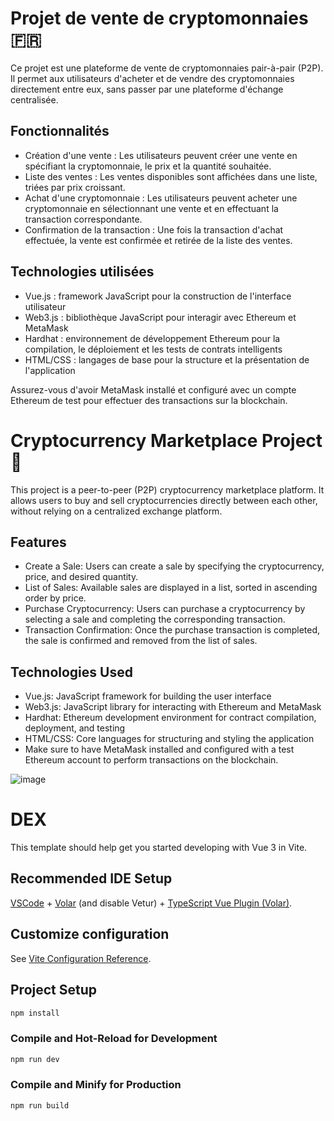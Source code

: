 # Projet de vente de cryptomonnaies 🇫🇷

Ce projet est une plateforme de vente de cryptomonnaies pair-à-pair (P2P). Il permet aux utilisateurs d'acheter et de vendre des cryptomonnaies directement entre eux, sans passer par une plateforme d'échange centralisée.

## Fonctionnalités

- Création d'une vente : Les utilisateurs peuvent créer une vente en spécifiant la cryptomonnaie, le prix et la quantité souhaitée.
- Liste des ventes : Les ventes disponibles sont affichées dans une liste, triées par prix croissant.
- Achat d'une cryptomonnaie : Les utilisateurs peuvent acheter une cryptomonnaie en sélectionnant une vente et en effectuant la transaction correspondante.
- Confirmation de la transaction : Une fois la transaction d'achat effectuée, la vente est confirmée et retirée de la liste des ventes.

## Technologies utilisées

- Vue.js : framework JavaScript pour la construction de l'interface utilisateur
- Web3.js : bibliothèque JavaScript pour interagir avec Ethereum et MetaMask
- Hardhat : environnement de développement Ethereum pour la compilation, le déploiement et les tests de contrats intelligents
- HTML/CSS : langages de base pour la structure et la présentation de l'application


Assurez-vous d'avoir MetaMask installé et configuré avec un compte Ethereum de test pour effectuer des transactions sur la blockchain.


# Cryptocurrency Marketplace Project 🏴󠁧󠁢󠁥󠁮󠁧󠁿
This project is a peer-to-peer (P2P) cryptocurrency marketplace platform. It allows users to buy and sell cryptocurrencies directly between each other, without relying on a centralized exchange platform.

## Features
- Create a Sale: Users can create a sale by specifying the cryptocurrency, price, and desired quantity.
- List of Sales: Available sales are displayed in a list, sorted in ascending order by price.
- Purchase Cryptocurrency: Users can purchase a cryptocurrency by selecting a sale and completing the corresponding transaction.
- Transaction Confirmation: Once the purchase transaction is completed, the sale is confirmed and removed from the list of sales.

## Technologies Used
- Vue.js: JavaScript framework for building the user interface
- Web3.js: JavaScript library for interacting with Ethereum and MetaMask
- Hardhat: Ethereum development environment for contract compilation, deployment, and testing
- HTML/CSS: Core languages for structuring and styling the application
- Make sure to have MetaMask installed and configured with a test Ethereum account to perform transactions on the blockchain.


![image](https://github.com/AurelienT34/Solidity/assets/47206310/4538117d-2aaf-46d4-9f14-8c7f25f5137e)


# DEX

This template should help get you started developing with Vue 3 in Vite.

## Recommended IDE Setup

[VSCode](https://code.visualstudio.com/) + [Volar](https://marketplace.visualstudio.com/items?itemName=Vue.volar) (and disable Vetur) + [TypeScript Vue Plugin (Volar)](https://marketplace.visualstudio.com/items?itemName=Vue.vscode-typescript-vue-plugin).

## Customize configuration

See [Vite Configuration Reference](https://vitejs.dev/config/).

## Project Setup

```sh
npm install
```

### Compile and Hot-Reload for Development

```sh
npm run dev
```

### Compile and Minify for Production

```sh
npm run build
```
